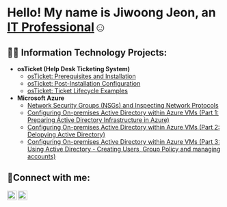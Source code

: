 <h1>Hello! My name is Jiwoong Jeon, an <a href="https://linkedin.com/in/Josh">IT Professional</a>☺</h1>

<h2>👨‍💻 Information Technology Projects:</h2>

- <b>osTicket (Help Desk Ticketing System)</b>
  - [osTicket: Prerequisites and Installation](https://github.com/jiwoongjeon89/osticket-prereqs)
  - [osTicket: Post-Installation Configuration](https://github.com/jiwoongjeon89/post-install-config)
  - [osTicket: Ticket Lifecycle Examples](https://github.com/jiwoongjeon89/ticket-lifecycle)
- <b>Microsoft Azure</b>
  - [Network Security Groups (NSGs) and Inspecting Network Protocols](https://github.com/jiwoongjeon89/azure-network-protocols)
  - [Configuring On-premises Active Directory within Azure VMs (Part 1: Preparing Active Directory Infrastructure in Azure)](https://github.com/jiwoongjeon89/configure-ad)
  - [Configuring On-premises Active Directory within Azure VMs (Part 2: Delopying Active Directory)](https://github.com/jiwoongjeon89/configure-ad2)
  - [Configuring On-premises Active Directory within Azure VMs (Part 3: Using Active Directory - Creating Users, Group Policy and managing accounts)](https://github.com/jiwoongjeon89/configure-ad3)

<h2>🤳Connect with me:</h2>

[<img align="left" alt="Josh | LinkedIn" width="22px" src="https://cdn.jsdelivr.net/npm/simple-icons@v3/icons/linkedin.svg" />][linkedin]
[<img align="left" alt="Josh | Instagram" width="22px" src="https://cdn.jsdelivr.net/npm/simple-icons@v3/icons/instagram.svg" />][instagram]

[instagram]: https://www.instagram.com/jiwoongjeon_bw/
[linkedin]: https://www.linkedin.com/in/jiwoong-jeon-6b198b336/
